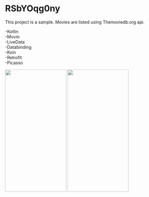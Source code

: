 # RSbYOqg0ny

This project is a sample.
Movies are listed using Themoviedb.org api.

-Kotlin <br>
-Mvvm <br>
-LiveData <br>
-Databinding <br>
-Koin <br>
-Retrofit <br>
-Picasso <br>


<img src="https://i.ibb.co/fNB9Q2X/Screenshot-20201022-180718-RSb-YOqg0ny.jpg" data-canonical-src="https://gyazo.com/eb5c5741b6a9a16c692170a41a49c858.png" width="200" height="400" />        <img src="https://i.ibb.co/JK7BxXR/Screenshot-20201022-180729-RSb-YOqg0ny.jpg" data-canonical-src="https://gyazo.com/eb5c5741b6a9a16c692170a41a49c858.png" width="200" height="400" />
